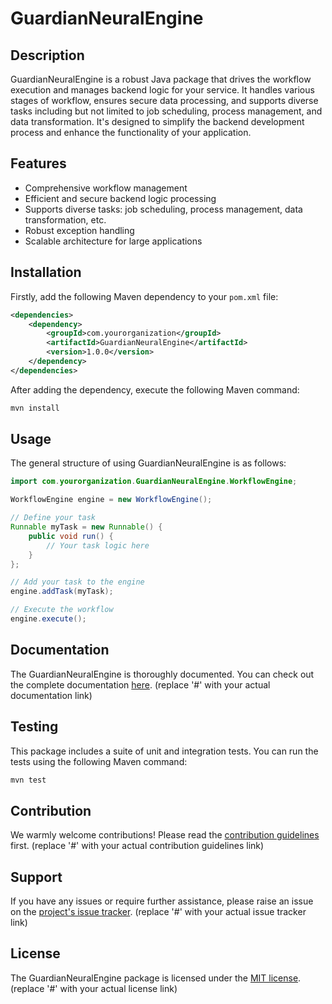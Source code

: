 # GuardianNeuralEngine

## Description

GuardianNeuralEngine is a robust Java package that drives the workflow execution and manages backend logic for your service. It handles various stages of workflow, ensures secure data processing, and supports diverse tasks including but not limited to job scheduling, process management, and data transformation. It's designed to simplify the backend development process and enhance the functionality of your application.

## Features

- Comprehensive workflow management
- Efficient and secure backend logic processing
- Supports diverse tasks: job scheduling, process management, data transformation, etc.
- Robust exception handling
- Scalable architecture for large applications

## Installation

Firstly, add the following Maven dependency to your `pom.xml` file:

```xml
<dependencies>
    <dependency>
        <groupId>com.yourorganization</groupId>
        <artifactId>GuardianNeuralEngine</artifactId>
        <version>1.0.0</version>
    </dependency>
</dependencies>
```

After adding the dependency, execute the following Maven command:

```sh
mvn install
```

## Usage

The general structure of using GuardianNeuralEngine is as follows:

```java
import com.yourorganization.GuardianNeuralEngine.WorkflowEngine;

WorkflowEngine engine = new WorkflowEngine();

// Define your task
Runnable myTask = new Runnable() {
    public void run() {
        // Your task logic here
    }
};

// Add your task to the engine
engine.addTask(myTask);

// Execute the workflow
engine.execute();
```

## Documentation

The GuardianNeuralEngine is thoroughly documented. You can check out the complete documentation [here](#). (replace '#' with your actual documentation link)

## Testing

This package includes a suite of unit and integration tests. You can run the tests using the following Maven command:

```sh
mvn test
```

## Contribution

We warmly welcome contributions! Please read the [contribution guidelines](#) first. (replace '#' with your actual contribution guidelines link)

## Support

If you have any issues or require further assistance, please raise an issue on the [project's issue tracker](#). (replace '#' with your actual issue tracker link)

## License

The GuardianNeuralEngine package is licensed under the [MIT license](#). (replace '#' with your actual license link)